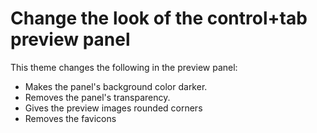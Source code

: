 # Change the look of the control+tab preview panel

This theme changes the following in the preview panel:
- Makes the panel's background color darker.
- Removes the panel's transparency.
- Gives the preview images rounded corners
- Removes the favicons
